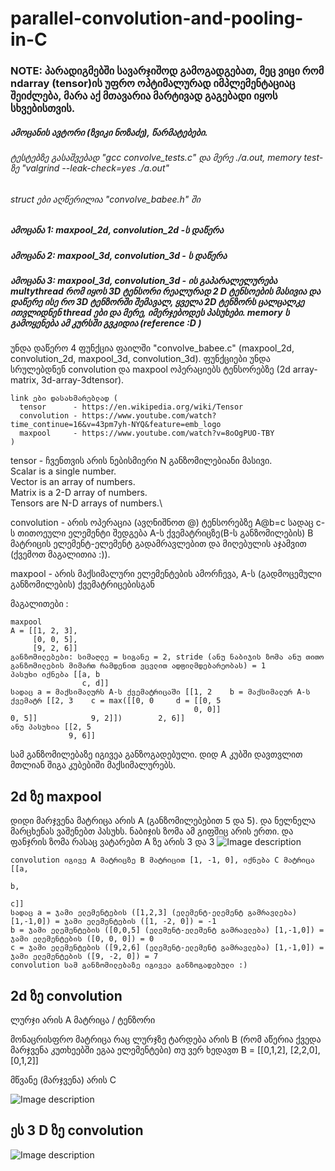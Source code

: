 # parallel-convolution-and-pooling-in-C
### NOTE: პარადიგმებში სავარჯიშოდ გამოგადგებათ, მეც ვიცი რომ ndarray (tensor)ის უფრო ოპტიმალურად იმპლემენტაციაც შეიძლება, მარა აქ მთავარია მარტივად გაგებადი იყოს სხვებისთვის.
 ##### ამოცანის ავტორი (ზვიკი ნოზაძე), წარმატებები. 
 ###### ტესტებზე გასაშვებად "gcc convolve_tests.c" და მერე ./a.out, memory test-ზე "valgrind --leak-check=yes ./a.out"
 ###### struct ები აღწერილია "convolve_babee.h" ში
 
 ##### ამოცანა 1: maxpool_2d, convolution_2d -ს დაწერა
 
 ##### ამოცანა 2: maxpool_3d, convolution_3d - ს დაწერა
 
 ##### ამოცანა 3: maxpool_3d, convolution_3d - ის გაპარალელურება multythread რომ იყოს 3D ტენსორი რეალურად 2 D ტენსოების მასივია და დაწერე ისე რო 3D ტენზორში შემავალ, ყველა 2D ტენზორს ცალცალკე ითვლიდნენ thread ები და მერე, იმერჯებოდეს პასუხები. memory ს გამოყენება   ამ კურსში გვკიდია (reference :D )
 
 უნდა დაწერო 4 ფუნქცია ფაილში "convolve_babee.c" (maxpool_2d, convolution_2d, maxpool_3d, convolution_3d).
 ფუნქციები უნდა სრულებდნენ convolution და maxpool ოპერაციებს ტენსორებზე  (2d array-matrix, 3d-array-3dtensor).
  
    link ები დასახმარებლად (
      tensor      - https://en.wikipedia.org/wiki/Tensor
      convolution - https://www.youtube.com/watch?time_continue=16&v=43pm7yh-NYQ&feature=emb_logo
      maxpool     - https://www.youtube.com/watch?v=8oOgPUO-TBY
    ) 
 
 tensor - ჩვენთვის არის ნებისმიერი N განზომილებიანი მასივი.\
                  Scalar is a single number.\
                  Vector is an array of numbers.\
                  Matrix is a 2-D array of numbers.\
                  Tensors are N-D arrays of numbers.\
 
 convolution - არის ოპერაცია (ავღნიშნოთ @) ტენსორებზე A@b=c სადაც c-ს თითოეული ელემენტი შედგება A-ს ქვემატრიცზე(B-ს განზომილების) B მატრიცის ელემენტ-ელემენტ გადამრავლებით და მიღებულის აჯამვით (ქვემოთ მაგალითია :)).
 
 maxpool - არის მაქსიმალური ელემენტების ამორჩევა, A-ს (გადმოცემული განზომილების) ქვემატრიცებისგან
 
 მაგალითები :
  
    maxpool
    A = [[1, 2, 3],
         [0, 0, 5],
         [9, 2, 6]]
    განზომილებები: სიმაღლე = სიგანე = 2, stride (ანუ ნაბიჯის ზომა ანუ თითო განზომილების მიმართ რამდენით ვცვლით ადფილმდებარეობას) = 1
    პასუხი იქნება [[a, b
                    c, d]] 
    სადაც a = მაქსიმალურს A-ს ქვემატრიცაში [[1, 2    b = მაქსიმალურ A-ს ქვემატრ [[2, 3    c = max([[0, 0     d = [[0, 5
                                             0, 0]]                               0, 5]]            9, 2]])        2, 6]]
    ანუ პასუხია [[2, 5
                 9, 6]]
  სამ განზომილებაზე იგივეა განზოგადებული. დიდ A კუბში დავთვლით მთლიან შიგა კუბებიში მაქსიმალურებს.
  ## 2d ზე maxpool 
   დიდი მარჯვენა მატრიცა არის A (განზომილებებით 5 და 5). და ნელნელა მარცხენას ვაშენებთ პასუხს. ნაბიჯის ზომა ამ გიფშიც არის ერთი. და ფანჯრის ზომა რასაც ვატარებთ A ზე არის 3 და 3
    ![Image description](https://miro.medium.com/max/936/1*Fw-ehcNBR9byHtho-Rxbtw.gif)
      
    convolution იგივე A მატრიცზე B მატრიცით [1, -1, 0], იქნება C მატრიცა [[a,
                                                                           b,
                                                                           c]]
    სადაც a = ჯამი ელემენტების ([1,2,3] (ელემენტ-ელემენტ გამრავლება) [1,-1,0]) = ჯამი ელემენტების ([1, -2, 0]) = -1
    b = ჯამი ელემენტების ([0,0,5] (ელემენტ-ელემენტ გამრავლება) [1,-1,0]) = ჯამი ელემენტების ([0, 0, 0]) = 0
    c = ჯამი ელემენტების ([9,2,6] (ელემენტ-ელემენტ გამრავლება) [1,-1,0]) = ჯამი ელემენტების ([9, -2, 0]) = 7
    convolution სამ განზომილებაზე იგივეა განზოგადებული :) 
  
  ## 2d ზე convolution 
  ლურჯი არის A მატრიცა / ტენზორი
  
  მონაცრისფრო მატრიცა რაც ლურჯზე ტარდება არის B (რომ აწერია ქვედა მარჯვენა კუთხეებში ეგაა ელემენტები)
        თუ ვერ ხედავთ B = [[0,1,2], [2,2,0], [0,1,2]]  
  
  მწვანე (მარჯვენა) არის C
    
  ![Image description](https://miro.medium.com/max/428/1*Zx-ZMLKab7VOCQTxdZ1OAw.gif)
    
  ## ეს 3 D ზე convolution
   ![Image description](https://miro.medium.com/max/1288/1*wUVVgZnzBwYKgQyTBK_5sg.png)
